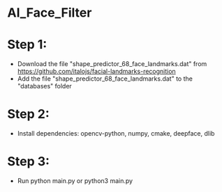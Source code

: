 # AI_Face_Filter

# Step 1: 
- Download the file "shape_predictor_68_face_landmarks.dat" from https://github.com/italojs/facial-landmarks-recognition
- Add the file "shape_predictor_68_face_landmarks.dat" to the "databases" folder
          
# Step 2:
- Install dependencies: opencv-python, numpy, cmake, deepface, dlib

# Step 3:
- Run python main.py or python3 main.py
